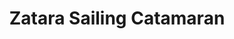 ---
image: "/Zatara.avif"
title:  Zatara Sailing Catamaran
infose: 6 Hours • Private Sailing Catamaran , up to 12 passengers
---